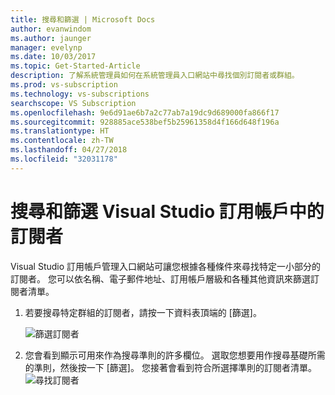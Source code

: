 ```yaml
---
title: 搜尋和篩選 | Microsoft Docs
author: evanwindom
ms.author: jaunger
manager: evelynp
ms.date: 10/03/2017
ms.topic: Get-Started-Article
description: 了解系統管理員如何在系統管理員入口網站中尋找個別訂閱者或群組。
ms.prod: vs-subscription
ms.technology: vs-subscriptions
searchscope: VS Subscription
ms.openlocfilehash: 9e6d91ae6b7a2c77ab7a19dc9d689000fa866f17
ms.sourcegitcommit: 928885ace538bef5b25961358d4f166d648f196a
ms.translationtype: HT
ms.contentlocale: zh-TW
ms.lasthandoff: 04/27/2018
ms.locfileid: "32031178"
---
```

# <a name="searching-and-filtering-subscribers-in-visual-studio-subscriptions"></a>搜尋和篩選 Visual Studio 訂用帳戶中的訂閱者
Visual Studio 訂用帳戶管理入口網站可讓您根據各種條件來尋找特定一小部分的訂閱者。 您可以依名稱、電子郵件地址、訂用帳戶層級和各種其他資訊來篩選訂閱者清單。 

1.  若要搜尋特定群組的訂閱者，請按一下資料表頂端的 [篩選]。

    ![篩選訂閱者](_img\edit-license\filter-list.png)

2.  您會看到顯示可用來作為搜尋準則的許多欄位。 選取您想要用作搜尋基礎所需的準則，然後按一下 [篩選]。 您接著會看到符合所選擇準則的訂閱者清單。
![尋找訂閱者](_img\search-filter\search-filter-find.png)

